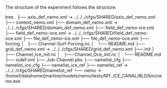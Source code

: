 The structure of the experiment follows the structure:

 tree
.
├── axis_def_nemo.xml -> ../../../cfgs/SHARED/axis_def_nemo.xml
├── context_nemo.xml
├── domain_def_nemo.xml -> ../../../cfgs/SHARED/domain_def_nemo.xml
├── field_def_nemo-ice.xml
├── field_def_nemo-oce.xml -> ../../../cfgs/SHARED/field_def_nemo-oce.xml
├── file_def_nemo-ice.xml
├── file_def_nemo-oce.xml
├── forcing
│   ├── Channel-Surf-Forcing.nc
│   └── README.md
├── grid_def_nemo.xml -> ../../../cfgs/SHARED/grid_def_nemo.xml
├── init
│   ├── Channel_Ice_init.nc
│   ├── Channel_Oce_init.nc
│   └── README.md
├── iodef.xml
├── Job-Channel.pbs
├── namelist_cfg
├── namelist_ice_cfg
├── namelist_ice_ref
├── namelist_ref -> ../../../cfgs/SHARED/namelist_ref
└── nemo -> /home1/datahome/jmartine/models/nemo/tests/MY_ICE_CANAL/BLD/bin/nemo.exe
